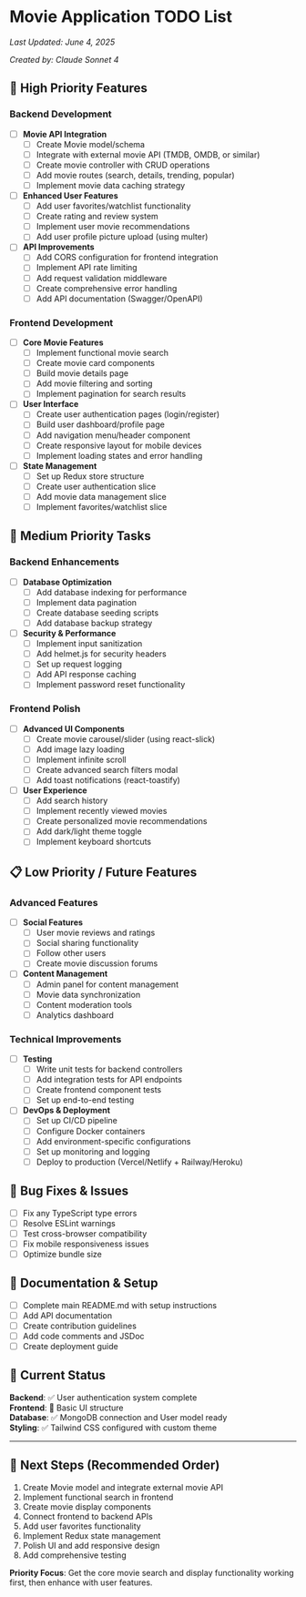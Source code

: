# Movie Application TODO List
*Last Updated: June 4, 2025*

*Created by: Claude Sonnet 4*

## 🚀 High Priority Features

### Backend Development
- [ ] **Movie API Integration**
  - [ ] Create Movie model/schema
  - [ ] Integrate with external movie API (TMDB, OMDB, or similar)
  - [ ] Create movie controller with CRUD operations
  - [ ] Add movie routes (search, details, trending, popular)
  - [ ] Implement movie data caching strategy

- [ ] **Enhanced User Features**
  - [ ] Add user favorites/watchlist functionality
  - [ ] Create rating and review system
  - [ ] Implement user movie recommendations
  - [ ] Add user profile picture upload (using multer)

- [ ] **API Improvements**
  - [ ] Add CORS configuration for frontend integration
  - [ ] Implement API rate limiting
  - [ ] Add request validation middleware
  - [ ] Create comprehensive error handling
  - [ ] Add API documentation (Swagger/OpenAPI)

### Frontend Development
- [ ] **Core Movie Features**
  - [ ] Implement functional movie search
  - [ ] Create movie card components
  - [ ] Build movie details page
  - [ ] Add movie filtering and sorting
  - [ ] Implement pagination for search results

- [ ] **User Interface**
  - [ ] Create user authentication pages (login/register)
  - [ ] Build user dashboard/profile page
  - [ ] Add navigation menu/header component
  - [ ] Create responsive layout for mobile devices
  - [ ] Implement loading states and error handling

- [ ] **State Management**
  - [ ] Set up Redux store structure
  - [ ] Create user authentication slice
  - [ ] Add movie data management slice
  - [ ] Implement favorites/watchlist slice

## 🔧 Medium Priority Tasks

### Backend Enhancements
- [ ] **Database Optimization**
  - [ ] Add database indexing for performance
  - [ ] Implement data pagination
  - [ ] Create database seeding scripts
  - [ ] Add database backup strategy

- [ ] **Security & Performance**
  - [ ] Implement input sanitization
  - [ ] Add helmet.js for security headers
  - [ ] Set up request logging
  - [ ] Add API response caching
  - [ ] Implement password reset functionality

### Frontend Polish
- [ ] **Advanced UI Components**
  - [ ] Create movie carousel/slider (using react-slick)
  - [ ] Add image lazy loading
  - [ ] Implement infinite scroll
  - [ ] Create advanced search filters modal
  - [ ] Add toast notifications (react-toastify)

- [ ] **User Experience**
  - [ ] Add search history
  - [ ] Implement recently viewed movies
  - [ ] Create personalized movie recommendations
  - [ ] Add dark/light theme toggle
  - [ ] Implement keyboard shortcuts

## 📋 Low Priority / Future Features

### Advanced Features
- [ ] **Social Features**
  - [ ] User movie reviews and ratings
  - [ ] Social sharing functionality
  - [ ] Follow other users
  - [ ] Create movie discussion forums

- [ ] **Content Management**
  - [ ] Admin panel for content management
  - [ ] Movie data synchronization
  - [ ] Content moderation tools
  - [ ] Analytics dashboard

### Technical Improvements
- [ ] **Testing**
  - [ ] Write unit tests for backend controllers
  - [ ] Add integration tests for API endpoints
  - [ ] Create frontend component tests
  - [ ] Set up end-to-end testing

- [ ] **DevOps & Deployment**
  - [ ] Set up CI/CD pipeline
  - [ ] Configure Docker containers
  - [ ] Add environment-specific configurations
  - [ ] Set up monitoring and logging
  - [ ] Deploy to production (Vercel/Netlify + Railway/Heroku)

## 🐛 Bug Fixes & Issues
- [ ] Fix any TypeScript type errors
- [ ] Resolve ESLint warnings
- [ ] Test cross-browser compatibility
- [ ] Fix mobile responsiveness issues
- [ ] Optimize bundle size

## 📝 Documentation & Setup
- [ ] Complete main README.md with setup instructions
- [ ] Add API documentation
- [ ] Create contribution guidelines
- [ ] Add code comments and JSDoc
- [ ] Create deployment guide

## 🔄 Current Status
**Backend**: ✅ User authentication system complete  
**Frontend**: 🔄 Basic UI structure  
**Database**: ✅ MongoDB connection and User model ready  
**Styling**: ✅ Tailwind CSS configured with custom theme  

---

## 🎯 Next Steps (Recommended Order)
1. Create Movie model and integrate external movie API
2. Implement functional search in frontend
3. Create movie display components
4. Connect frontend to backend APIs
5. Add user favorites functionality
6. Implement Redux state management
7. Polish UI and add responsive design
8. Add comprehensive testing

**Priority Focus**: Get the core movie search and display functionality working first, then enhance with user features.